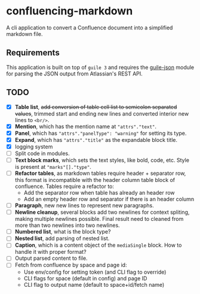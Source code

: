 # confluencing-markdown

A cli application to convert a Confluence document into a simplified markdown file.

## Requirements

This application is built on top of `guile 3` and requires the
[guile-json](https://github.com/aconchillo/guile-json) module for parsing the JSON output from Atlassian's REST API.

## TODO

- [x] **Table list**, ~~add conversion of table cell list to semicolon separated values~~, trimmed start and ending new
  lines and converted interior new lines to `<br/>`.
- [x] **Mention**, which has the mention name at `"attrs"."text"`.
- [x] **Panel**, which has `"attrs"."panelType": "warning"` for setting its type.
- [x] **Expand**, which has `"attrs"."title"` as the expandable block title.
- [x] logging system
- [ ] Split code in modules.
- [ ] **Text block marks**, which sets the text styles, like bold, code, etc. Style is present at `"marks"[]."type"`.
- [ ] **Refactor tables**, as markdown tables require header + separator row, this format is incompatible with the
  header column table block of confluence. Tables require a refactor to:
    - Add the separator row when table has already an header row
    - Add an empty header row and separator if there is an header column
- [ ] **Paragraph**, new new lines to represent new paragraphs.
- [ ] **Newline cleanup**, several blocks add two newlines for context spliting, making multiple newlines possible.
  Final result need to cleaned from more than two newlines into two newlines.
- [ ] **Numbered list**, what is the block type?
- [ ] **Nested list**, add parsing of nested list.
- [ ] **Caption**, which is a content object of the `mediaSingle` block. How to handle it with proper format?
- [ ] Output parsed content to file.
- [ ] Fetch from confluence by space and page id:
    - Use env/config for setting token (and CLI flag to override)
    - CLI flags for space (default in config) and page ID
    - CLI flag to output name (default to space+id/fetch name)
